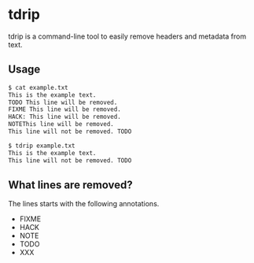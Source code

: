 # tdrip

tdrip is a command-line tool to easily remove headers and metadata from text.

## Usage

```sh
$ cat example.txt
This is the example text.
TODO This line will be removed.
FIXME This line will be removed.
HACK: This line will be removed.
NOTEThis line will be removed.
This line will not be removed. TODO

$ tdrip example.txt
This is the example text.
This line will not be removed. TODO
```

## What lines are removed?

The lines starts with the following annotations.

- FIXME
- HACK
- NOTE
- TODO
- XXX
